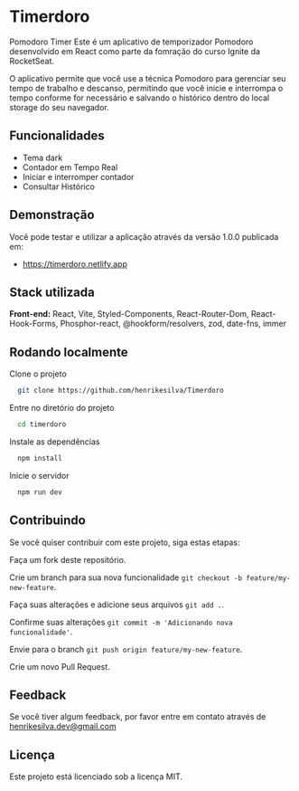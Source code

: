 
# Timerdoro



Pomodoro Timer
Este é um aplicativo de temporizador Pomodoro desenvolvido em React como parte da fomração do curso Ignite da RocketSeat.

O aplicativo permite que você use a técnica Pomodoro para gerenciar seu tempo de trabalho e descanso, permitindo que você inicie e interrompa o tempo conforme for necessário e salvando o histórico dentro do local storage do seu navegador.



## Funcionalidades

- Tema dark
- Contador em Tempo Real
- Iniciar e interromper contador
- Consultar Histórico


## Demonstração

Você pode testar e utilizar a aplicação através da versão 1.0.0 publicada em:
- https://timerdoro.netlify.app

## Stack utilizada

**Front-end:** React, Vite, Styled-Components, React-Router-Dom, React-Hook-Forms, Phosphor-react, @hookform/resolvers, zod, date-fns, immer


## Rodando localmente

Clone o projeto

```bash
  git clone https://github.com/henrikesilva/Timerdoro
```

Entre no diretório do projeto

```bash
  cd timerdoro
```

Instale as dependências

```bash
  npm install
```

Inicie o servidor

```bash
  npm run dev
```


## Contribuindo

Se você quiser contribuir com este projeto, siga estas etapas:

Faça um fork deste repositório.

Crie um branch para sua nova funcionalidade `git checkout -b feature/my-new-feature`.

Faça suas alterações e adicione seus arquivos `git add .`.

Confirme suas alterações `git commit -m 'Adicionando nova funcionalidade'`.

Envie para o branch `git push origin feature/my-new-feature`.

Crie um novo Pull Request.

## Feedback

Se você tiver algum feedback, por favor entre em contato através de henrikesilva.dev@gmail.com


## Licença

Este projeto está licenciado sob a licença MIT.

